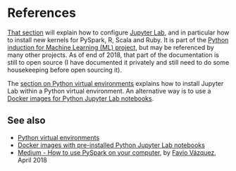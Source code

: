 # References
[That section](http://github.com/machine-learning-helpers/induction-python/tree/master/installation/jupyter)
will explain how to configure
[Jupyter Lab](https://jupyterlab.readthedocs.io/en/stable),
and in particular how to install new kernels for PySpark, R, Scala and Ruby.
It is part of the
[Python induction for Machine Learning (ML) project](http://github.com/machine-learning-helpers/induction-python),
but may be referenced by many other projects.
As of end of 2018, that part of the documentation is still to open source
(I have documented it privately and still need to do some housekeeping before
open sourcing it).

The [section on Python virtual environments](http://github.com/machine-learning-helpers/induction-python/tree/master/installation/virtual-env)
explains how to install Jupyter Lab within a Python virtual environment.
An alternative way is to use a
[Docker images for Python Jupyter Lab notebooks](https://cloud.docker.com/u/artificialintelligence/repository/docker/artificialintelligence/python-jupyter).

## See also
* [Python virtual environments](http://github.com/machine-learning-helpers/induction-python/tree/master/installation/virtual-env)
* [Docker images with pre-installed Python Jupyter Lab notebooks](https://cloud.docker.com/u/artificialintelligence/repository/docker/artificialintelligence/python-jupyter)
* [Medium - How to use PySpark on your computer](https://towardsdatascience.com/how-to-use-pyspark-on-your-computer-9c7180075617),
  by [Favio Vázquez](https://towardsdatascience.com/@faviovazquez?source=post_header_lockup), April 2018


